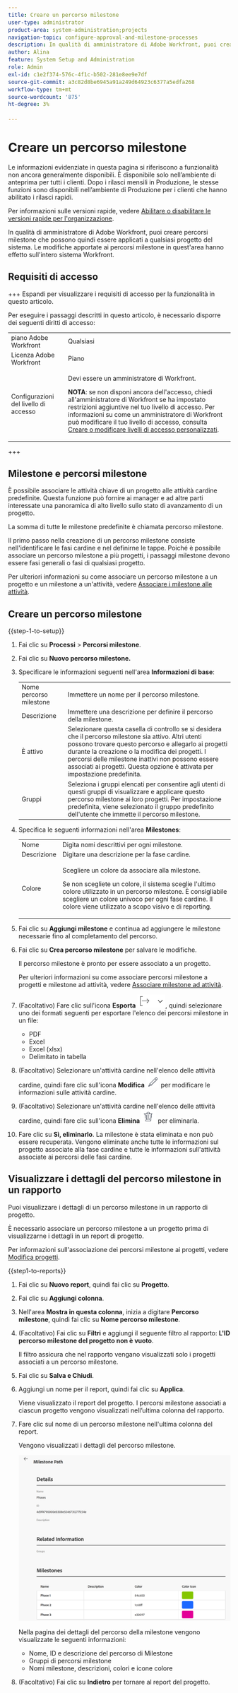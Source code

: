 ```yaml
---
title: Creare un percorso milestone
user-type: administrator
product-area: system-administration;projects
navigation-topic: configure-approval-and-milestone-processes
description: In qualità di amministratore di Adobe Workfront, puoi creare percorsi milestone che possono quindi essere applicati a qualsiasi progetto del sistema. Le modifiche apportate ai percorsi milestone in quest'area hanno effetto sull'intero sistema Workfront.
author: Alina
feature: System Setup and Administration
role: Admin
exl-id: c1e2f374-576c-4f1c-b502-281e8ee9e7df
source-git-commit: a3c82d8be6945a91a249d64923c6377a5edfa268
workflow-type: tm+mt
source-wordcount: '875'
ht-degree: 3%

---
```


# Creare un percorso milestone

<!--Audited: 07/2024-->

<!--
NOTE: DON'T DELETE, DRAFT OR HIDE THIS ARTICLE. IT IS LINKED TO THE PRODUCT, THROUGH THE CONTEXT SENSITIVE HELP LINKS.
-->

<span class="preview">Le informazioni evidenziate in questa pagina si riferiscono a funzionalità non ancora generalmente disponibili. È disponibile solo nell’ambiente di anteprima per tutti i clienti. Dopo i rilasci mensili in Produzione, le stesse funzioni sono disponibili nell’ambiente di Produzione per i clienti che hanno abilitato i rilasci rapidi. </span>

<span class="preview">Per informazioni sulle versioni rapide, vedere [Abilitare o disabilitare le versioni rapide per l&#39;organizzazione](/help/quicksilver/administration-and-setup/set-up-workfront/configure-system-defaults/enable-fast-release-process.md). </span>

In qualità di amministratore di Adobe Workfront, puoi creare percorsi milestone che possono quindi essere applicati a qualsiasi progetto del sistema. Le modifiche apportate ai percorsi milestone in quest&#39;area hanno effetto sull&#39;intero sistema Workfront.

## Requisiti di accesso

+++ Espandi per visualizzare i requisiti di accesso per la funzionalità in questo articolo.

Per eseguire i passaggi descritti in questo articolo, è necessario disporre dei seguenti diritti di accesso:

<table style="table-layout:auto"> 
 <col> 
 <col> 
 <tbody> 
  <tr> 
   <td role="rowheader">piano Adobe Workfront</td> 
   <td>Qualsiasi</td> 
  </tr> 
  <tr> 
   <td role="rowheader">Licenza Adobe Workfront</td> 
   <td>Piano</td> 
  </tr> 
  <tr> 
   <td role="rowheader">Configurazioni del livello di accesso</td> 
   <td> <p>Devi essere un amministratore di Workfront.</p> <p><b>NOTA</b>: se non disponi ancora dell'accesso, chiedi all'amministratore di Workfront se ha impostato restrizioni aggiuntive nel tuo livello di accesso. Per informazioni su come un amministratore di Workfront può modificare il tuo livello di accesso, consulta <a href="../../../administration-and-setup/add-users/configure-and-grant-access/create-modify-access-levels.md" class="MCXref xref">Creare o modificare livelli di accesso personalizzati</a>.</p> </td> 
  </tr> 
 </tbody> 
</table>

+++

## Milestone e percorsi milestone

È possibile associare le attività chiave di un progetto alle attività cardine predefinite. Questa funzione può fornire ai manager e ad altre parti interessate una panoramica di alto livello sullo stato di avanzamento di un progetto.

La somma di tutte le milestone predefinite è chiamata percorso milestone.

Il primo passo nella creazione di un percorso milestone consiste nell&#39;identificare le fasi cardine e nel definirne le tappe. Poiché è possibile associare un percorso milestone a più progetti, i passaggi milestone devono essere fasi generali o fasi di qualsiasi progetto.

Per ulteriori informazioni su come associare un percorso milestone a un progetto e un milestone a un&#39;attività, vedere [Associare i milestone alle attività](../../../manage-work/tasks/manage-tasks/associate-milestones-with-tasks.md).

## Creare un percorso milestone

{{step-1-to-setup}}

1. Fai clic su **Processi** > **Percorsi milestone**.
1. Fai clic su **Nuovo percorso milestone.**
1. Specificare le informazioni seguenti nell&#39;area **Informazioni di base**:

   <table style="table-layout:auto">
    <tr>
      <td>Nome percorso milestone</td>
       <td>Immettere un nome per il percorso milestone.</td>
    </tr>
    <tr>
      <td>Descrizione</td>
      <td>Immettere una descrizione per definire il percorso della milestone.</td>
    </tr>
    <tr>
       <td>È attivo</td>
      <td>Selezionare questa casella di controllo se si desidera che il percorso milestone sia attivo. Altri utenti possono trovare questo percorso e allegarlo ai progetti durante la creazione o la modifica dei progetti. I percorsi delle milestone inattivi non possono essere associati ai progetti. Questa opzione è attivata per impostazione predefinita.</td>
    </tr>
    <tr>
      <td>Gruppi</td>
      <td>Seleziona i gruppi elencati per consentire agli utenti di questi gruppi di visualizzare e applicare questo percorso milestone ai loro progetti. Per impostazione predefinita, viene selezionato il gruppo predefinito dell'utente che immette il percorso milestone.</td>
    </tr>
   </table>

1. Specifica le seguenti informazioni nell&#39;area **Milestones**:

   <table style="table-layout:auto"> 
    <col> 
    <col> 
    <tbody> 
     <tr> 
      <td role="rowheader">Nome</td> 
      <td>Digita nomi descrittivi per ogni milestone.</td> 
     </tr> 
     <tr> 
      <td role="rowheader">Descrizione</td> 
      <td>Digitare una descrizione per la fase cardine.</td> 
     </tr> 
     <tr> 
      <td role="rowheader">Colore</td> 
      <td> <p>Scegliere un colore da associare alla milestone. </p> <p>Se non scegliete un colore, il sistema sceglie l'ultimo colore utilizzato in un percorso milestone. È consigliabile scegliere un colore univoco per ogni fase cardine. Il colore viene utilizzato a scopo visivo e di reporting.</p> </td> 
     </tr> 
    </tbody> 
   </table>

1. Fai clic su **Aggiungi milestone** e continua ad aggiungere le milestone necessarie fino al completamento del percorso.

1. Fai clic su **Crea percorso milestone** per salvare le modifiche.

   Il percorso milestone è pronto per essere associato a un progetto.

   Per ulteriori informazioni su come associare percorsi milestone a progetti e milestone ad attività, vedere [Associare milestone ad attività](../../../manage-work/tasks/manage-tasks/associate-milestones-with-tasks.md).


1. <span class="preview">(Facoltativo) Fare clic sull&#39;icona **Esporta** ![Icona Esporta](assets/export-icon.png), quindi selezionare uno dei formati seguenti per esportare l&#39;elenco dei percorsi milestone in un file: </span>

   * PDF
   * Excel
   * Excel (xlsx)
   * Delimitato in tabella

1. <span class="preview">(Facoltativo) Selezionare un&#39;attività cardine nell&#39;elenco delle attività cardine, quindi fare clic sull&#39;icona **Modifica** ![Modifica icona](assets/edit-icon.png) per modificare le informazioni sulle attività cardine. </span>
1. <span class="preview">(Facoltativo) Selezionare un&#39;attività cardine nell&#39;elenco delle attività cardine, quindi fare clic sull&#39;icona **Elimina** ![Elimina icona](assets/delete-icon.png) per eliminarla. </span>
1. <span class="preview">Fare clic su **Sì, eliminarlo**. </span>
   <span class="preview">La milestone è stata eliminata e non può essere recuperata. Vengono eliminate anche tutte le informazioni sul progetto associate alla fase cardine e tutte le informazioni sull&#39;attività associate ai percorsi delle fasi cardine. </span>


<div class="preview">

## Visualizzare i dettagli del percorso milestone in un rapporto

Puoi visualizzare i dettagli di un percorso milestone in un rapporto di progetto.

È necessario associare un percorso milestone a un progetto prima di visualizzarne i dettagli in un report di progetto.

Per informazioni sull&#39;associazione dei percorsi milestone ai progetti, vedere [Modifica progetti](/help/quicksilver/manage-work/projects/manage-projects/edit-projects.md).

{{step1-to-reports}}

1. Fai clic su **Nuovo report**, quindi fai clic su **Progetto**.
1. Fai clic su **Aggiungi colonna**.
1. Nell&#39;area **Mostra in questa colonna**, inizia a digitare **Percorso milestone**, quindi fai clic su **Nome percorso milestone**.
1. (Facoltativo) Fai clic su **Filtri** e aggiungi il seguente filtro al rapporto: **L&#39;ID percorso milestone del progetto non è vuoto**.

   Il filtro assicura che nel rapporto vengano visualizzati solo i progetti associati a un percorso milestone.

1. Fai clic su **Salva e Chiudi**.
1. Aggiungi un nome per il report, quindi fai clic su **Applica**.

   Viene visualizzato il report del progetto. I percorsi milestone associati a ciascun progetto vengono visualizzati nell’ultima colonna del rapporto.
1. Fare clic sul nome di un percorso milestone nell&#39;ultima colonna del report.

   Vengono visualizzati i dettagli del percorso milestone.

   <div class="preview">

   ![Dettagli del percorso milestone dal report del progetto](assets/milestone-details-from-project-report.png)

   Nella pagina dei dettagli del percorso della milestone vengono visualizzate le seguenti informazioni:

   * Nome, ID e descrizione del percorso di Milestone
   * Gruppi di percorsi milestone
   * Nomi milestone, descrizioni, colori e icone colore

1. (Facoltativo) Fai clic su **Indietro** per tornare al report del progetto.

</div>


